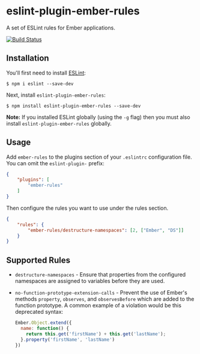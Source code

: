 # eslint-plugin-ember-rules

A set of ESLint rules for Ember applications.

[![Build Status](https://travis-ci.org/201-created/eslint-plugin-ember-rules.svg?branch=master)](https://travis-ci.org/201-created/eslint-plugin-ember-rules)

## Installation

You'll first need to install [ESLint](http://eslint.org):

```
$ npm i eslint --save-dev
```

Next, install `eslint-plugin-ember-rules`:

```
$ npm install eslint-plugin-ember-rules --save-dev
```

**Note:** If you installed ESLint globally (using the `-g` flag) then you must also install `eslint-plugin-ember-rules` globally.

## Usage

Add `ember-rules` to the plugins section of your `.eslintrc` configuration file. You can omit the `eslint-plugin-` prefix:

```json
{
    "plugins": [
        "ember-rules"
    ]
}
```

Then configure the rules you want to use under the rules section.

```json
{
    "rules": {
        "ember-rules/destructure-namespaces": [2, ["Ember", "DS"]]
    }
}
```

## Supported Rules

* `destructure-namespaces` - Ensure that properties from the configured
  namespaces are assigned to variables before they are used.

* `no-function-prototype-extension-calls` - Prevent the use of Ember's methods
  `property`, `observes`, and `observesBefore` which are added to the function
  prototype. A common example of a violation would be this deprecated syntax:

  ```javascript
  Ember.Object.extend({
    name: function() {
      return this.get('firstName') + this.get('lastName');
    }.property('firstName', 'lastName')
  })
  ```
